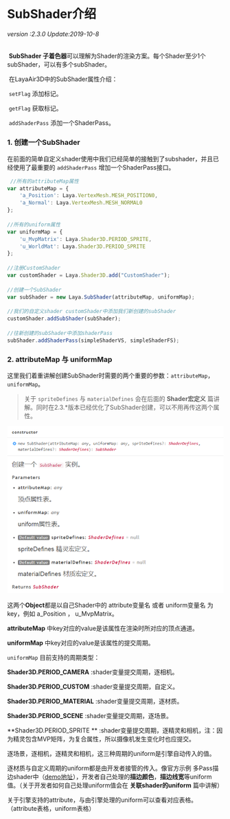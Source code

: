 # SubShader介绍

###### *version :2.3.0   Update:2019-10-8*

​		**SubShader 子着色器**可以理解为Shader的渲染方案。每个Shader至少1个subShader，可以有多个subShader。

​		在LayaAir3D中的SubShader属性介绍：

​		`setFlag` 添加标记。

​		`getFlag` 获取标记。

​		`addShaderPass` 添加一个ShaderPass。

### 1. 创建一个SubShader

在前面的简单自定义shader使用中我们已经简单的接触到了subshader，并且已经使用了最重要的 `addShaderPass` 增加一个ShaderPass接口。

```typescript
 //所有的attributeMap属性
var attributeMap = {
    'a_Position': Laya.VertexMesh.MESH_POSITION0,
    'a_Normal': Laya.VertexMesh.MESH_NORMAL0
};

//所有的uniform属性
var uniformMap = {
    'u_MvpMatrix': Laya.Shader3D.PERIOD_SPRITE, 
    'u_WorldMat': Laya.Shader3D.PERIOD_SPRITE
};

//注册CustomShader 
var customShader = Laya.Shader3D.add("CustomShader");

//创建一个SubShader
var subShader = new Laya.SubShader(attributeMap, uniformMap);

//我们的自定义shader customShader中添加我们新创建的subShader
customShader.addSubShader(subShader);

//往新创建的subShader中添加shaderPass
subShader.addShaderPass(simpleShaderVS, simpleShaderFS);
```

### 2. attributeMap 与 uniformMap

这里我们着重讲解创建SubShader时需要的两个重要的参数：`attributeMap`，`uniformMap`。

> 关于 `spriteDefines` 与 `materialDefines` 会在后面的 **Shader宏定义** 篇讲解。同时在2.3.*版本已经优化了SubShader创建，可以不用再传这两个属性。

![](img/1.png)<br>

这两个**Object**都是以自己Shader中的 attribute变量名 或者 uniform变量名 为 key，例如 a_Position ， u_MvpMatrix。

**attributeMap** 中key对应的value是该属性在渲染时所对应的顶点通道。

**uniformMap** 中key对应的value是该属性的提交周期。

`uniformMap` 目前支持的周期类型：

**Shader3D.PERIOD_CAMERA**     :shader变量提交周期，逐相机。

**Shader3D.PERIOD_CUSTOM**     :shader变量提交周期，自定义。

**Shader3D.PERIOD_MATERIAL**  :shader变量提交周期，逐材质。

**Shader3D.PERIOD_SCENE**         :shader变量提交周期，逐场景。

**Shader3D.PERIOD_SPRITE **       :shader变量提交周期，逐精灵和相机，注：因为精灵包含MVP矩阵，为复合属性，所以摄像机发生变化时也应提交。

逐场景，逐相机，逐精灵和相机，这三种周期的uniform是引擎自动传入的值。

逐材质与自定义周期的uniform都是由开发者接管的传入。像官方示例 多Pass描边shader中（[demo地址](http://layaair2.ldc2.layabox.com/demo2/?language=ch&category=3d&group=Shader&name=Shader_MultiplePassOutline)），开发者自己处理的**描边颜色**，**描边线宽**等uniform值。（关于开发者如何自己处理uniform值会在 **关联shader的uniform** 篇中讲解）

关于引擎支持的attribute，与由引擎处理的uniform可以查看对应表格。（attribute表格，uniform表格）


